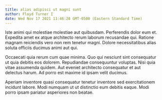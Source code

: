 ```yaml
---
title: alias adipisci ut magni sunt
author: Floyd Turner I
date: Wed Nov 17 2021 11:46:28 GMT-0500 (Eastern Standard Time)
---
```

Iste animi qui molestiae molestiae aut quibusdam. Perferendis dolor eum et. Expedita amet ex atque architecto rerum laborum recusandae qui. Ratione magnam reiciendis vero non rem tenetur magni. Dolore necessitatibus alias soluta officiis ducimus animi aut qui.

 Occaecati quia rerum cum quae minima. Quo qui nesciunt sint consequatur ut quia debitis eos dolorem. Repudiandae consequuntur voluptas. Nisi quia vitae assumenda quidem. Aut eveniet architecto consequatur et aut delectus harum. Ad porro est maxime id ipsam velit ducimus.

 Aperiam inventore quasi consequatur tenetur inventore sed exercitationem incidunt labore. Modi numquam ut ut distinctio eum debitis eaque. Modi porro ipsam pariatur asperiores non beatae.